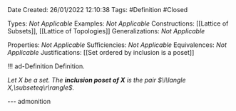 <br />
<br />

Date Created: 26/01/2022 12:10:38
Tags: #Definition #Closed 

Types: _Not Applicable_
Examples: _Not Applicable_ 
Constructions: [[Lattice of Subsets]], [[Lattice of Topologies]]
Generalizations: _Not Applicable_

Properties: _Not Applicable_
Sufficiencies: _Not Applicable_
Equivalences: _Not Applicable_
Justifications: [[Set ordered by inclusion is a poset]]

!!! ad-Definition Definition.

_Let $X$ be a set. The **inclusion poset of $X$** is the pair $\l\langle X,\subseteq\r\rangle$._

--- admonition
